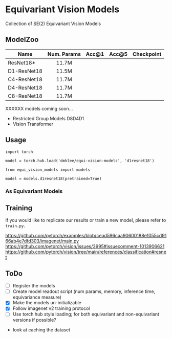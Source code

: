 # Equivariant Vision Models
Collection of SE(2) Equivariant Vision Models

## ModelZoo
| Name         | Num. Params | Acc@1 | Acc@5 | Checkpoint |
| ------------ |:--------:   | ----- | ----- | ---------- |
| ResNet18\*   |      11.7M  |       |       |            |
| D1-ResNet18  |      11.5M  |       |       |            |
| C4-ResNet18  |      11.7M  |       |       |            |
| D4-ResNet18  |      11.7M  |       |       |            |
| C8-ResNet18  |      11.7M  |       |       |            |

XXXXXX models coming soon...
- Restricted Group Models D8D4D1
- Vision Transformer


## Usage

```
import torch

model = torch.hub.load('dmklee/equi-vision-models', 'd1resnet18')
```


```
from equi_vision_models import models

model = models.d1resnet18(pretrained=True)

```
### As Equivariant Models

## Training
If you would like to replicate our results or train a new model, please
refer to `train.py`.

https://github.com/pytorch/examples/blob/cead596caa90600188e1055cd9166ab4e7dfd303/imagenet/main.py
https://github.com/pytorch/vision/issues/3995#issuecomment-1013906621
https://github.com/pytorch/vision/tree/main/references/classification#resnet

## ToDo
- [ ] Register the models
- [ ] Create model readout script (num params, memory, inference time, equivariance measure)
- [x] Make the models un-initializable
- [x] Follow imagenet v2 training protocol
- [ ] Use torch hub style loading; for both equivariant and non-equivariant versions if possible?
- look at caching the dataset
